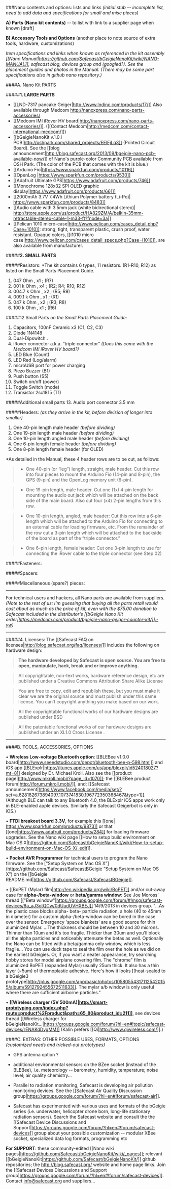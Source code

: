 ###Nano contents and options: lists and links
*(initial stub -- incomplete list, need to add data and specifications for small and misc pieces)*

**A) Parts (Nano kit contents)** -- to list with link to a supplier page when known [draft]

**B) Accessory Tools and Options** (another place to note source of extra tools, hardware, customizations)

*Item specifications and links when known as referenced in the kit assembly [[Nano Manual|https://github.com/Safecast/bGeigieNanoKit/wiki/NANO-MANUAL]], safecast blog, devices group and (googled?). See the placement guides and photos in the Manual. (There may be some part specifications also in github nano repository.)*

####A. Nano Kit PARTS

#####__1. LARGE PARTS__

* [[LND-7317 pancake Geiger|http://www.lndinc.com/products/17/]] Also available through Medcom http://nanoxpress.com/nano-parts-accessories/
* [[Medcom IMI iRover HV board|http://nanoxpress.com/nano-parts-accessories/]]. ([[Contact Medcom|http://medcom.com/contact-international-medcom/]])
* [[bGeigieNanoKit v.1.0.l PCB|http://oshpark.com/shared_projects/EElEjLq3]] (Printed Circuit Board). See the [[blog announcement|http://blog.safecast.org/2013/09/bgeigie-nano-pcb-available-now/]] of Nano's purple-color Community PCB available from OSH Park. (The color of the PCB that comes with the kit is blue.)
* [[Arduino Fio|https://www.sparkfun.com/products/10116]]
* [[OpenLog |https://www.sparkfun.com/products/9530]]
* [[Adafruit Ultimate GPS|https://www.adafruit.com/products/746]]
* [[Monochrome 128x32 SPI OLED graphic display|https://www.adafruit.com/products/661]]
* [[2000mAh 3.7V 7.4Wh Lithium Polymer battery (Li-Po)| https://www.sparkfun.com/products/8483]]
* [[Audio cable with 3.5mm jack (white bidirectional stereo)| http://store.apple.com/us/product/HA829ZM/A/belkin-35mm-retractable-stereo-cable-1-m33-ft?fnode=3a]]
* [[Pelican 1010 micro-case|http://www.pelican.com/cases_detail.php?Case=1010]]: strong, tight, transparent plastic, crush proof, water resistant. Opaque colors, [[i1010 micro case|http://www.pelican.com/cases_detail_specs.php?Case=i1010]], are also available from manufacturer. 


#####__2. SMALL PARTS__

#####Resistors: *The kit contains 6 types, 11 resistors. (R1-R10, R12) as listed on the Small Parts Placement Guide.

1. 047     Ohm , x1 ;  (R7)
2. 001   k Ohm , x4 ;  (R2; R4; R10; R12)
3. 004.7 k Ohm , x2 ;  (R5; R9)
4. 009.1 k Ohm , x1 ;  (R1) 
5. 047   k Ohm , x2 ;  (R3; R8)
6. 100   k Ohm , x1 ;  (R6)


#####12 Small Parts *on the Small Parts Placement Guide:*
1.  Capacitors, 100nF Ceramic x3  (C1, C2, C3)
2.  Diode 1N4148 
3.  Dual-Dipswitch . 
4.  iRover connector a.k.a. “triple connector”  *(Does this come with the Medcom IMI iRover HV board?)*
5.  LED Blue  (Count)
6.  LED Red (Log/alarm)
7.  microUSB port for power charging  
8.  Piezo Buzzer (B1)
9.  Push button (S5)
10.  Switch on/off  (power)
11.  Toggle Switch  (mode)
12.  Transistor 2sc1815 (T1)

#####Additional small parts
13. Audio port connector 3.5 mm 

#####Headers:  *(as they arrive in the kit, before division of longer into smaller)*
1. One 40-pin length male header *(before dividing)*
2. One 19-pin length male header *(before dividing)*
3. One 10-pin length angled male header *(before dividing)*
4. One 6-pin length female header *(before dividing)* 
5. One 8-pin length female header (for OLED)

*As detailed in the Manual, these 4 header rows are to be cut, as follows:

>* One 40-pin (or “leg”) length, straight, male header. Cut this row into four pieces to mount the Arduino Fio (14-pin and 8-pin), the GPS (9-pin) and the OpenLog memory unit (6-pin).

>* One 19-pin length, male header. Cut one (1x) 4-pin length for mounting the audio out jack which will be attached on the back side of the main board. Also cut four (x4) 2-pin lengths from this row.

>* One 10-pin length, angled, male header: Cut this row into a 6-pin length which will be attached to the Arduino Fio for connecting to an external cable for loading ﬁrmware, etc. From the remainder of the row cut a 3-pin length which will be attached to the backside of the board as part of the “triple connector.”

>* One 6-pin length, female header: Cut one 3-pin length to use for connecting the iRover cable to the triple connector (see Step 02)

#####Fasteners:

#####Spacers:

#####Miscellaneous (spare?) pieces:

- - - - - 
For technical users and hackers, all Nano parts are available from suppliers. *(Note to the rest of us: I'm guessing that buying all the parts retail would cost about as much as the price of kit, even with the $75.00 donation to Safecast included in the distributor's [[bGeigie Nano Kit order|https://medcom.com/product/bgeigie-nano-geiger-counter-kit/]].-yw)*

- - - - - 

#####4. Licenses:
The [[Safecast FAQ on licenses|http://blog.safecast.org/faq/licenses/]] includes the following on hardware design:

>**The hardware developed by Safecast is open source.
You are free to open, manipulate, hack, break and or improve anything.**

>All copyrightable, non-text works, hardware reference design, etc are published under a Creative Commons Attribution Share Alike License

>You are free to copy, edit and republish these, but you must make it clear we are the original source and must publish under this same license. You can’t copyright anything you make based on our work.

>All the copyrightable functional works of our hardware designs are published under BSD

>All the patentable functional works of our hardware designs are published under an XL1.0 Cross License .
 
- - - - - 

####B. TOOLS, ACCESSORIES, OPTIONS

•	**Wireless Low-voltage Bluetooth option**: [[BLEBee v1.0.0 board|http://www.seeedstudio.com/depot/bluetooth-bee-p-598.html]]  and iOS app [[BLExplr|https://itunes.apple.com/us/app/blexplr/id524018027?mt=8]] designed by Dr. Michael Kroll. Also see the [[product page|http://www.mkroll.mobi/?page_id=1070]]; the [[BLEBee product forum|http://forum.mkroll.mobi/]], and; [[Safecast announcement|https://www.facebook.com/media/set/?set=a.628182673894097.1073741830.196772350368467&type=1]]. (Although BLE can talk to any Bluetooth 4.0, the BLExplr iOS apps work only in BLE-enabled apple devices. Similarly the Safecast Geigerbot is only in iOS.)

•	**FTDI breakout board 3.3V**, for example this [[one| https://www.sparkfun.com/products/9873]] or that [[one|https://www.adafruit.com/products/284]] for loading firmware upgrades. See the Nano wiki page [[How to setup build environment on Mac OS X|https://github.com/Safecast/bGeigieNanoKit/wiki/How-to-setup-build-environment-on-Mac-OS-X/_edit]].

•	**Pocket AVR Programmer** for technical users to program the Nano firmware. See the  [“Setup System on Mac OS X”](https://github.com/Safecast/SafecastBGeigie “Setup System on Mac OS X”) on the [[bGeigie README.md|https://github.com/Safecast/SafecastBGeigie]].

•	[[BoPET (Mylar) film|http://en.wikipedia.org/wiki/BoPET]] and/or cut-away case for **alpha-/beta-window** or **beta/gamma window**: See Joe Moross' thread [["Beta window"|https://groups.google.com/forum/#!msg/safecast-devices/8a_aJ3otQCw/0dUudUVHXBEJ]] 14/9/2013 in devices group. "...As the plastic case blocks alpha- beta- particle radiation, a hole (40 to 45mm in diameter) for a custom alpha-/beta-window can be bored in the case over the sensor.  Emergency 'space blankets' are a good source for thin aluminized Mylar.  ...The thickness should be between 10 and 30 microns. Thinner than 10um and it's too fragile. Thicker than 30um and you'll block all the alpha particles and noticeably attenuate the betas as well. Optionally the Nano can be fitted with a beta/gamma only window, which is less fragile... You can use duck tape to seal the film over the hole as we did on the earliest bGeigies.  Or, if you want a neater appearance, try searching hobby stores for model airplane covering film. The "chrome" film is aluminized BoPET (expanded Mylar) usually 25um thick. It also has a thin layer (~5um) of thermoplastic adhesive.  Here's how it looks [[heat-sealed to a bGeigie3 prototype|http://plus.google.com/app/basic/photos/105805543171125420155/album/5912792455672511633]]. The mylar a/b window is only useful where there are sufficient airborne particles."

•	**[[Wireless charger (5V 500mA)|http://smart-prototyping.com/index.php?route=product%2Fproduct&path=65_80&product_id=211]]**, see devices thread [[Wireless charger for bGeigieNanoKit...|https://groups.google.com/forum/?hl=en#!topic/safecast-devices/rENAKdDvgMM]] (Kalin prefers [[Qi|http://www.qiwireless.com/]].)

####C. EXTRAS: OTHER POSSIBLE USES, FORMATS, OPTIONS
*(customized needs and tricked-out prototypes)*

* GPS antenna option ? 

* additional environmental sensors on the BZee socket (instead of the BLEBee), i.e. meteorology -- barometry, humidity, temperature; noise level; air quality chemistry...

* Parallel to radiation monitoring, Safecast is developing air pollution monitoring devices. See the [[Safecast Air Quality Discussion group|https://groups.google.com/forum/?hl=en#!forum/safecast-air]].

* Safecast has experimented with various uses and formats of the bGeigie series (i.e. underwater, helicopter drone born, long-life stationary radiation sensors). Search the Safecast website and consult the the [[Safecast Device Discussions and Support|https://groups.google.com/forum/?hl=en#!forum/safecast-devices]] group about your possible customization -- modular XBee socket, specialized data log formats, programming etc

**For SUPPORT**:  these community-edited [[Nano wiki pages|https://github.com/Safecast/bGeigieNanoKit/wiki/_pages]]; relevant  [[bGeigieNanoKit|https://github.com/Safecast/bGeigieNanoKit/]] github repositories; the http://blog.safecast.org/ website and home page links. Join the [[Safecast Devices Discussions and Support group|https://groups.google.com/forum/?hl=en#!forum/safecast-devices]]. 
Contact info@safecast.org and suppliers...
